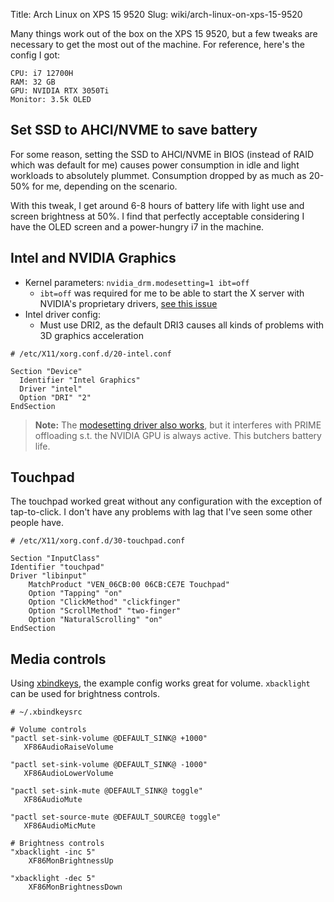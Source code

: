 Title: Arch Linux on XPS 15 9520
Slug: wiki/arch-linux-on-xps-15-9520

Many things work out of the box on the XPS 15 9520, but a few tweaks are
necessary to get the most out of the machine. For reference, here's the config I
got:

```
CPU: i7 12700H
RAM: 32 GB
GPU: NVIDIA RTX 3050Ti
Monitor: 3.5k OLED
```

## Set SSD to AHCI/NVME to save battery
For some reason, setting the SSD to AHCI/NVME in BIOS (instead of RAID which
was default for me) causes power consumption in idle and light workloads to
absolutely plummet. Consumption dropped by as much as 20-50% for me, depending
on the scenario.

With this tweak, I get around 6-8 hours of battery life with light use and
screen brightness at 50%. I find that perfectly acceptable considering I have
the OLED screen and a power-hungry i7 in the machine.

## Intel and NVIDIA Graphics

* Kernel parameters: `nvidia_drm.modesetting=1 ibt=off`
    - `ibt=off` was required for me to be able to start the X server with NVIDIA's proprietary drivers, [see this issue](https://github.com/NVIDIA/open-gpu-kernel-modules/issues/256)
* Intel driver config:
    - Must use DRI2, as the default DRI3 causes all kinds of problems with 3D graphics acceleration
```
# /etc/X11/xorg.conf.d/20-intel.conf

Section "Device"
  Identifier "Intel Graphics"
  Driver "intel"
  Option "DRI" "2"
EndSection
```

> **Note:** The [modesetting driver also
> works](https://wiki.archlinux.org/title/Intel_graphics#Issues_with_selecting_Qt_elements_within_Plasma_Desktop_on_Alder_Lake.2FUHD_770),
> but it interferes with PRIME offloading s.t. the NVIDIA GPU is always active.
> This butchers battery life.

## Touchpad
The touchpad worked great without any configuration with the exception of
tap-to-click. I don't have any problems with lag that I've seen some other
people have.

```
# /etc/X11/xorg.conf.d/30-touchpad.conf

Section "InputClass"
Identifier "touchpad"
Driver "libinput"
	MatchProduct "VEN_06CB:00 06CB:CE7E Touchpad"
	Option "Tapping" "on"
	Option "ClickMethod" "clickfinger"
	Option "ScrollMethod" "two-finger"
	Option "NaturalScrolling" "on"
EndSection
```

## Media controls
Using [xbindkeys](https://wiki.archlinux.org/title/Xbindkeys), the example
config works great for volume. `xbacklight` can be used for brightness
controls.

```
# ~/.xbindkeysrc

# Volume controls
"pactl set-sink-volume @DEFAULT_SINK@ +1000"
   XF86AudioRaiseVolume

"pactl set-sink-volume @DEFAULT_SINK@ -1000"
   XF86AudioLowerVolume

"pactl set-sink-mute @DEFAULT_SINK@ toggle"
   XF86AudioMute

"pactl set-source-mute @DEFAULT_SOURCE@ toggle"
   XF86AudioMicMute

# Brightness controls
"xbacklight -inc 5"
    XF86MonBrightnessUp

"xbacklight -dec 5"
    XF86MonBrightnessDown
```
